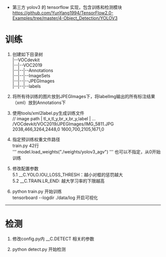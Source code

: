 - 第三方 yolov3 的 tensorflow 实现，包含训练和检测模块  
https://github.com/YunYang1994/TensorFlow2.0-Examples/tree/master/4-Object_Detection/YOLOV3

# 训练  

1. 创建如下目录树  
|--VOCdevkit  
|--|--VOC2019  
|--|--|--Annotations  
|--|--|--ImageSets  
|--|--|--JPEGImages  
|--|--|--labels  

2. 将所有待训练的图片放到JPEGImages下，将labelImg输出的所有标注结果（xml）放到Annotations下  

3. 使用tools/xml2label.py生成训练文件  
// image path | tl_x,tl_y,br_x,br_y,label | ... 
/VOCdevkit/VOC2019/JPEGImages/IMG_5811.JPG 2038,466,3264,2448,0 1600,700,2105,1671,0 

4. 指定预训练权重文件路径  
train.py 42行  
'''
model.load_weights("./weights/yolov3_agv")
'''
也可以不指定，从0开始训练  

5. 修改配置参数  
5.1 __C.YOLO.IOU_LOSS_THRESH：越小对框的惩罚越大  
5.2 __C.TRAIN.LR_END: 越大学习率的下限越高  

6. python train.py 开始训练  
tensorboard --logdir ./data/log 开启可视化  

---

# 检测

1. 修改config.py内 __C.DETECT 相关的参数  

2. python detect.py 开始检测
